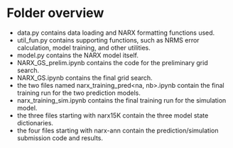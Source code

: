 # Folder overview

- data.py contains data loading and NARX formatting functions used.
- util_fun.py contains supporting functions, such as NRMS error calculation, model training, and other utilities.
- model.py contains the NARX model itself.
- NARX_GS_prelim.ipynb contains the code for the preliminary grid search.
- NARX_GS.ipynb contains the final grid search.
- the two files named narx_training_pred\<na, nb\>.ipynb contain the final training run for the two prediction models.
- narx_training_sim.ipynb contains the final training run for the simulation model.
- the three files starting with narx15K contain the three model state dictionaries.
- the four files starting with narx-ann contain the prediction/simulation submission code and results.